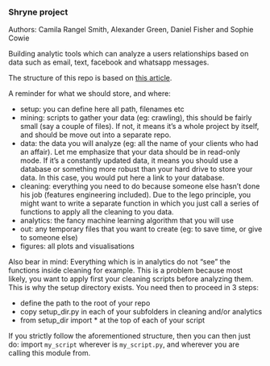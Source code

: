 ### Shryne project

Authors: Camila Rangel Smith, Alexander Green, Daniel Fisher and Sophie Cowie

Building analytic tools which can analyze a users relationships based on data such as email, text, facebook and whatsapp messages.

The structure of this repo is based on [this 
article](https://ldocao.wordpress.com/2015/11/06/optimize-the-code-structure-of-a-data-science-project/).

A reminder for what we should store, and where: 

- setup: you can define here all path, filenames etc
- mining: scripts to gather your data (eg: crawling), this should be fairly small (say a couple of files). If not, it means it’s a whole 
project by itself, and should be move out into a separate repo.
- data: the data you will analyze (eg: all the name of your clients who had an affair). Let me emphasize that your data should be in 
read-only mode. If it’s a constantly updated data, it means you should use a database or something more robust than your hard drive to store 
your data. In this case, you would put here a link to your database.
- cleaning: everything you need to do because someone else hasn’t done his job (features engineering included). Due to the lego principle, 
you might want to write a separate function in which you just call a series of functions to apply all the cleaning to you data.
- analytics: the fancy machine learning algorithm that you will use
- out: any temporary files that you want to create (eg: to save time, or give to someone else)
- figures: all plots and visualisations


Also bear in mind: Everything which is in analytics do not “see” the functions inside cleaning for example. This is a problem because most 
likely, you want to apply first your cleaning scripts before analyzing them. This is why the setup directory exists. You need then to 
proceed in 3 steps:

- define the path to the root of your repo
- copy setup_dir.py in each of your subfolders in cleaning and/or analytics
- from setup_dir import * at the top of each of your script

If you strictly follow the aforementioned structure, then you can then just do: import `my_script` wherever is `my_script.py`, and wherever 
you are calling this module from.